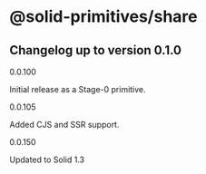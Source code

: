 # @solid-primitives/share

## Changelog up to version 0.1.0

0.0.100

Initial release as a Stage-0 primitive.

0.0.105

Added CJS and SSR support.

0.0.150

Updated to Solid 1.3

